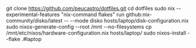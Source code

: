 git clone https://github.com/peucastro/dotfiles.git
cd dotfiles
sudo nix --experimental-features "nix-command flakes" run github:nix-community/disko/latest -- --mode disko hosts/laptop/disk-configuration.nix
sudo nixos-generate-config --root /mnt --no-filesystems
cp /mnt/etc/nixos/hardware-configuration.nix hosts/laptop/
sudo nixos-install --flake .#laptop

